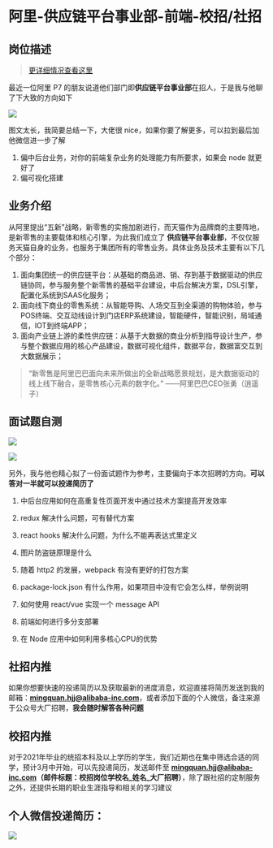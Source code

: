 # 阿里-供应链平台事业部-前端-校招/社招

## 岗位描述

> [更详细情况查看这里](https://mp.weixin.qq.com/s/Dbry9iDSwcQL3gE8PZ7sFg)

最近一位阿里 P7 的朋友说道他们部门即**供应链平台事业部**在招人，于是我与他聊了下大致的方向如下

![](https://user-gold-cdn.xitu.io/2020/4/19/17191d71e7c0c844?w=916&h=4019&f=png&s=1874255)

图文太长，我简要总结一下，大佬很 nice，如果你要了解更多，可以拉到最后加他微信进一步了解

1. 偏中后台业务，对你的前端复杂业务的处理能力有所要求，如果会 node 就更好了
1. 偏可视化搭建

## 业务介绍

从阿里提出“五新”战略，新零售的实施加剧进行，而天猫作为品牌商的主要阵地，是新零售的主要载体和核心引擎，为此我们成立了 **供应链平台事业部**，不仅仅服务天猫自身的业务，也服务于集团所有的零售业务。具体业务及技术主要有以下几个部分：

1. 面向集团统一的供应链平台：从基础的商品进、销、存到基于数据驱动的供应链协同，参与服务整个新零售的基础平台建设，中后台解决方案，DSL引擎，配置化系统到SAAS化服务；
2. 面向线下商业的零售系统：从智能导购、人场交互到全渠道的购物体验，参与POS终端、交互动线设计到门店ERP系统建设，智能硬件，智能识别，局域通信，IOT到终端APP；
3. 面向产业链上游的柔性供应链：从基于大数据的商业分析到指导设计生产，参与整个数据应用的核心产品建设，数据可视化组件，数据平台，数据富交互到大数据展示；

> “新零售是阿里巴巴面向未来所做出的全新战略愿景规划，是大数据驱动的线上线下融合，是零售核心元素的数字化。” ——阿里巴巴CEO张勇（逍遥子）

## 面试题自测

![](https://user-gold-cdn.xitu.io/2020/4/19/17191dbdbde3c7f4?w=923&h=1085&f=png&s=754645)


![](https://user-gold-cdn.xitu.io/2020/4/20/17197b013db2c6b8?w=718&h=248&f=png&s=87849)

另外，我与他也精心拟了一份面试题作为参考，主要偏向于本次招聘的方向。**可以答对一半就可以投递简历了**


1. 中后台应用如何在高重复性页面开发中通过技术方案提高开发效率

1. redux 解决什么问题，可有替代方案

1. react hooks 解决什么问题，为什么不能再表达式里定义

1. 图片防盗链原理是什么

1. 随着 http2 的发展，webpack 有没有更好的打包方案

1. package-lock.json 有什么作用，如果项目中没有它会怎么样，举例说明

1. 如何使用 react/vue 实现一个 message API

1. 前端如何进行多分支部署

1. 在 Node 应用中如何利用多核心CPU的优势

## 社招内推

如果你想要快速的投递简历以及获取最新的进度消息，欢迎直接将简历发送到我的邮箱：**mingquan.hjj@alibaba-inc.com**，或者添加下面的个人微信，备注来源于公众号大厂招聘，**我会随时解答各种问题**

## 校招内推

对于2021年毕业的统招本科及以上学历的学生，我们近期也在集中筛选合适的同学，预计3月中开始，可以先投递简历，发送邮件至 **mingquan.hjj@alibaba-inc.com（邮件标题：校招岗位学校名_姓名_大厂招聘）**，除了跟社招的定制服务之外，还提供长期的职业生涯指导和相关的学习建议

## 个人微信投递简历：


![](https://user-gold-cdn.xitu.io/2020/4/19/17191be088348117?w=512&h=512&f=png&s=261171)
